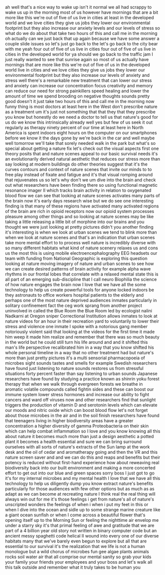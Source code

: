 
ah
well that&#39;s a nice way to wake up isn&#39;t
it
normal we all had scrappy to wake us up
in the morning most of us however have
mornings that are a bit more like this
we&#39;re out of five of us live in cities
at least in the developed world and we
love cities they give us jobs they lower
our environmental footprint but they
also increase our anxiety levels and our
levels of stress so what do we do about
that take two hours of this and call me
in the morning oh actually can we just
back that up again because we have some
answer a couple slide issues so let&#39;s
just go back to the let&#39;s go back to the
city bear with me yeah four out of five
of us live in cities four out of five of
us live in cities in the developed world
for ya should we go back to the traffic
jam
I just really wanted to see that sunrise
again so most of us actually have
mornings that are more like this we&#39;re
out of five of us in the developed world
live in cities and we love cities they
give us jobs they lower our
environmental footprint but they also
increase our levels of anxiety and
stress well there&#39;s a remarkable new
treatment that can lower our stress and
anxiety can increase our concentration
focus creativity and memory can reduce
our need for strong painkillers speed
healing and lower the amount of time we
spend brooding on negative thoughts
sounds pretty good doesn&#39;t it just take
two hours of this and call me in the
morning now funny thing is most doctors
at least here in the West don&#39;t
prescribe nature as a treatment um it&#39;s
just not something that that they that
they prescribe you know but honestly do
we need a doctor to tell us that
nature&#39;s good for us do we know this
intrinsically already well yes but few
of us seek it out regularly as therapy
ninety percent of our time at least here
in North America is spent indoors eight
hours on the computer on our smartphones
before we know it the days gone by we&#39;re
back in the car and well maybe well
tomorrow we&#39;ll take that sorely needed
walk in the park but what&#39;s so special
about getting a nature fix let&#39;s check
out the visual aspects first one theory
posits that and nature scenes appeal to
our basic survival needs it&#39;s an
evolutionarily derived natural aesthetic
that reduces our stress more than say
looking at modern buildings do other
theories suggest that it&#39;s the curves
contours and context of nature scenes
that invite our minds to to free play
instead of fixate and fatigue and it&#39;s
that visual romping around that
rejuvenates us
so let&#39;s why don&#39;t we um dive into the
brain and check out what researchers
have been finding there so using
functional magnetic resonance imager II
which tracks brain activity in relation
to oxygenated blood flow we can see that
looking at nature scenes activates many
parts of the brain now it&#39;s early days
research wise but we do see one
interesting finding is that many of
these regions have activated many
activated regions of the brain are rich
in opioid receptors now our opioid
system processes pleasure among other
things and so looking at nature scenes
may be like taking a little releasing a
little bit of morphine into our brains
and you thought we were just looking at
pretty pictures didn&#39;t you another
finding it&#39;s interesting is when we look
at urban scenes we tend to blink more
than when we look at nature scenes and
that&#39;s an indication that urban scenes
take more mental effort to to process
well nature is incredibly diverse with
so many different habitats what kind of
nature scenery relaxes us and cons us
the most this is using mobile
electroencephalography EEG headsets our
team with funding from National
Geographic is exploring this question
looking at nature moving imagery of
nature and urban scenes to see how we
can create desired patterns of brain
activity for example alpha wave rhythms
in our frontal lobes that correlate with
a relaxed mental state this is all part
of an emerging sub-discipline that I
call neuro Biophilia the science of how
nature engages the brain now I love that
we have all the some technology to help
us create powerful tools for anyone
locked indoors be they astronauts to
office workers hospital patients to the
elderly and perhaps one of the most
nature deprived audiences inmates
particularly in solitary confinement
fact the ceg work sprang from another
project uninvolved in called the Blue
Room the Blue Room led by ecologist
nalini Nadkarni at Oregon sniper
Correctional Institution allows inmates
to look at nature videos for an hour in
their recreation yard to voluntarily to
lower their stress and violence one
inmate I spoke with a notorious gang
member notoriously violent said that
looking at the videos for the first time
it made him weep it made him realize and
remember that there was so much beauty
in the world but he could still turn his
life around and and it shifted this
man&#39;s life perspective recalibrated him
in a way that you know shifted his whole
personal timeline in a way that no other
treatment had but nature&#39;s more than
just pretty pictures it&#39;s a multi
sensorial pharmacopoeia of microbes
sight sounds tastes and smells for
example Swedish researchers have found
just listening to nature sounds restores
us from stressful situations forty
percent faster than say listening to
urban sounds Japanese researchers have
found by studying a practice known as
shinrin yoku forest therapy that when we
walk through evergreen forests we
breathe in aromatic volatile compounds
called fightin sides and these can boost
our immune system lower stress hormones
and increase our ability to fight
cancers and ward off viruses now and
other researchers find that sunlight
triggers the production of vitamin D and
serotonin levels which can elevate our
moods and nitric oxide which can boost
blood flow let&#39;s not forget about those
microbes in the air and in the soil
finish researchers have found that
teenagers living in higher biodiversity
areas have a greater concentration a
higher diversity of gamma Proteobacteria
on their skin which can help combat
inflammation so I love and you know
knowing all this about
nature it becomes much more than just a
design aesthetic a potted plant it
becomes a health essential and sure we
can bring surround ourselves with all
sorts of nature&#39;s extracts of the Sun
lamp at the work desk and the oil of
cedar and aromatherapy going and then
the VR and this nature screen saver and
and we can do this and reaps and
benefits but their potency is reduced
without first-hand experience how about
reweaving real biodiversity back into
our built environment and making a more
concerted effort to get out into our
blue and green spaces sorry boss I just
got to go it&#39;s for my internal microbes
and my mental health I love that we have
all this technology to help us
diligently dump you know extract
nature&#39;s benefits particularly for those
audiences with few other options but as
much as as adapt as we can become at
recreating nature I think real the real
thing will always win out for me it&#39;s
those feelings i get from nature&#39;s all
of nature&#39;s unscripted wonders the
feelings of when i when i put my feet in
this
or when I dive into the ocean and sidle
up to some strange marine creature like
a giant ocean sunfish or when I come
across a beautiful flower that&#39;s opening
itself up to the Morning Sun or feeling
the nighttime air envelop me under a
starry sky it&#39;s that primal feeling of
awe and gratitude that we are part of a
4 billion year old story not written in
binary computer code but an ancient
messy spaghetti code helical II wound
into every one of our diverse habitats
many that we&#39;ve barely even begun to
explore but all that are essential to
our survival it&#39;s the realization that
we life is not a human monologue but a
wild chorus of microbes fun gee algae
plants animals rocks soil water air that
all comprise our mental sanity so grab
your kids your family your friends your
employees and your boss and let&#39;s walk
all this talk outside and remember what
it truly takes to be human
you
